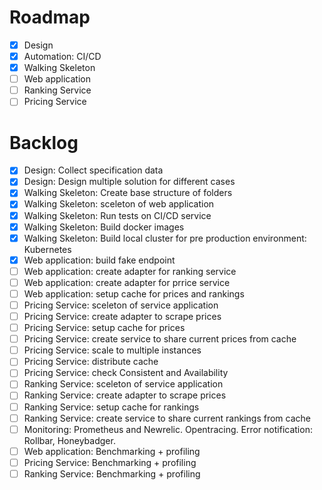 Roadmap
=======

- [x] Design
- [x] Automation: CI/CD
- [x] Walking Skeleton
- [ ] Web application
- [ ] Ranking Service
- [ ] Pricing Service

Backlog
=======

- [x] Design: Collect specification data
- [x] Design: Design multiple solution for different cases
- [x] Walking Skeleton: Create base structure of folders
- [x] Walking Skeleton: sceleton of web application
- [x] Walking Skeleton: Run tests on CI/CD service
- [x] Walking Skeleton: Build docker images
- [x] Walking Skeleton: Build local cluster for pre production environment: Kubernetes
- [x] Web application: build fake endpoint
- [ ] Web application: create adapter for ranking service
- [ ] Web application: create adapter for prrice service
- [ ] Web application: setup cache for prices and rankings
- [ ] Pricing Service: sceleton of service application
- [ ] Pricing Service: create adapter to scrape prices
- [ ] Pricing Service: setup cache for prices
- [ ] Pricing Service: create service to share current prices from cache
- [ ] Pricing Service: scale to multiple instances
- [ ] Pricing Service: distribute cache
- [ ] Pricing Service: check Consistent and Availability
- [ ] Ranking Service: sceleton of service application
- [ ] Ranking Service: create adapter to scrape prices
- [ ] Ranking Service: setup cache for rankings
- [ ] Ranking Service: create service to share current rankings from cache
- [ ] Monitoring: Prometheus and Newrelic. Opentracing. Error notification: Rollbar, Honeybadger.
- [ ] Web application: Benchmarking + profiling
- [ ] Pricing Service: Benchmarking + profiling
- [ ] Ranking Service: Benchmarking + profiling
